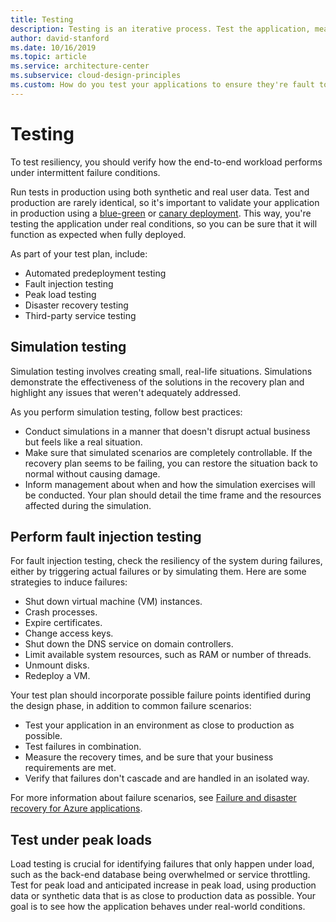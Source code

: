 ```yaml
---
title: Testing
description: Testing is an iterative process. Test the application, measure the outcome, analyze and address any failures that result, and repeat the process.
author: david-stanford
ms.date: 10/16/2019
ms.topic: article
ms.service: architecture-center
ms.subservice: cloud-design-principles
ms.custom: How do you test your applications to ensure they're fault tolerant?
---
```


# Testing

To test resiliency, you should verify how the end-to-end workload performs under intermittent failure conditions.

Run tests in production using both synthetic and real user data. Test and production are rarely identical, so it's important to validate your application in production using a [blue-green](https://martinfowler.com/bliki/BlueGreenDeployment.html) or [canary deployment](https://martinfowler.com/bliki/CanaryRelease.html). This way, you're testing the application under real conditions, so you can be sure that it will function as expected when fully deployed.

As part of your test plan, include:

- Automated predeployment testing
- Fault injection testing
- Peak load testing
- Disaster recovery testing
- Third-party service testing

## Simulation testing

Simulation testing involves creating small, real-life situations. Simulations demonstrate the effectiveness of the solutions in the recovery plan and highlight any issues that weren't adequately addressed.

As you perform simulation testing, follow best practices:

- Conduct simulations in a manner that doesn't disrupt actual business but feels like a real situation.
- Make sure that simulated scenarios are completely controllable. If the recovery plan seems to be failing, you can restore the situation back to normal without causing damage.
- Inform management about when and how the simulation exercises will be conducted. Your plan should detail the time frame and the resources affected during the simulation.

## Perform fault injection testing

For fault injection testing, check the resiliency of the system during failures, either by triggering actual failures or by simulating them. Here are some strategies to induce failures:

- Shut down virtual machine (VM) instances.
- Crash processes.
- Expire certificates.
- Change access keys.
- Shut down the DNS service on domain controllers.
- Limit available system resources, such as RAM or number of threads.
- Unmount disks.
- Redeploy a VM.

Your test plan should incorporate possible failure points identified during the design phase, in addition to common failure scenarios:

- Test your application in an environment as close to production as possible.
- Test failures in combination.
- Measure the recovery times, and be sure that your business requirements are met.
- Verify that failures don't cascade and are handled in an isolated way.

For more information about failure scenarios, see [Failure and disaster recovery for Azure applications](/azure/architecture/framework/resiliency/backup-and-recovery).

## Test under peak loads

Load testing is crucial for identifying failures that only happen under load, such as the back-end database being overwhelmed or service throttling. Test for peak load and anticipated increase in peak load, using production data or synthetic data that is as close to production data as possible. Your goal is to see how the application behaves under real-world conditions.